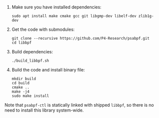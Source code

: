 1. Make sure you have installed dependencies:
   ```shell
   sudo apt install make cmake gcc git libgmp-dev libelf-dev zlib1g-dev
   ```
2. Get the code with submodules:
   ```shell
   git clone --recursive https://github.com/P4-Research/psabpf.git
   cd libbpf
   ```
3. Build dependencies:
   ```shell
   ./build_libbpf.sh
   ```
4. Build the code and install binary file:
   ```shell
   mkdir build
   cd build
   cmake ..
   make -j4
   sudo make install
   ```

Note that `psabpf-ctl` is statically linked with shipped `libbpf`, so there is no need to install this library system-wide.
